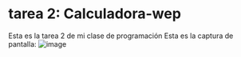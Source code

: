 # tarea 2: Calculadora-wep
Esta es la tarea 2 de mi clase de programación Esta es la captura de pantalla:
![image](https://user-images.githubusercontent.com/95459237/152881303-21cfcef3-2959-4106-ab11-58c98ec034b6.png)

